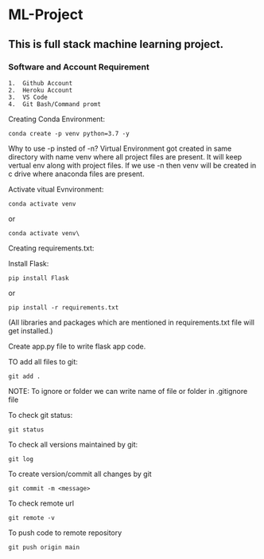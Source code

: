 # ML-Project
## This is full stack machine learning project.

### Software and Account Requirement
    1.  Github Account
    2.  Heroku Account
    3.  VS Code
    4.  Git Bash/Command promt


Creating Conda Environment:
```
conda create -p venv python=3.7 -y
```
Why to use -p insted of -n? 
Virtual Environment got created in same directory with name venv where all project files are present. It will keep vertual env along with project files. If we use -n then venv will be created in c drive where anaconda files are present.


Activate vitual Evnvironment:
```
conda activate venv
```
or
```
conda activate venv\
```

Creating requirements.txt:

Install Flask:
```
pip install Flask
```
or
```
pip install -r requirements.txt
```
(All libraries and packages which are mentioned in requirements.txt file will get installed.)


Create app.py file to write flask app code.

TO add all files to git:
```
git add .
```

NOTE: To ignore or folder we can write name of file or folder in .gitignore file

To check git status:
```
git status
```

To check all versions maintained by git:
```
git log
```

To create version/commit all changes by git
```
git commit -m <message>
```

To check remote url
```
git remote -v
```

To push code to remote repository
```
git push origin main
```


